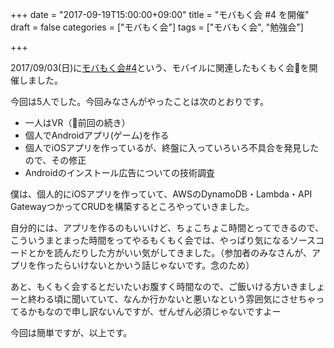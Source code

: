 +++
date = "2017-09-19T15:00:00+09:00"
title = "モバもく会 #4 を開催"
draft = false
categories = ["モバもく会"]
tags = ["モバもく会", "勉強会"]

+++


2017/09/03(日)に<a target="_blank" href="https://connpass.com/event/65722/">モバもく会#4</a>という、モバイルに関連したもくもく会を開催しました。

今回は5人でした。今回みなさんがやったことは次のとおりです。

* 一人はVR（前回の続き）
* 個人でAndroidアプリ(ゲーム)を作る
* 個人でiOSアプリを作っているが、終盤に入っていろいろ不具合を発見したので、その修正
* Androidのインストール広告についての技術調査

僕は、個人的にiOSアプリを作っていて、AWSのDynamoDB・Lambda・API GatewayつかってCRUDを構築するところやっていきました。

自分的には、アプリを作るのもいいけど、ちょこちょこ時間とってできるので、こういうまとまった時間をってやるもくもく会では、やっぱり気になるソースコードとかを読んだりした方がいい気がしてきました。（参加者のみなさんが、アプリを作ったらいけないとかいう話じゃないです。念のため）


あと、もくもく会するとだいたいお腹すく時間なので、ご飯いける方いきましょーと終わる頃に聞いていて、なんか行かないと悪いなという雰囲気にさせちゃってるかもなので申し訳ないんですが、ぜんぜん必須じゃないですよー

今回は簡単ですが、以上です。
